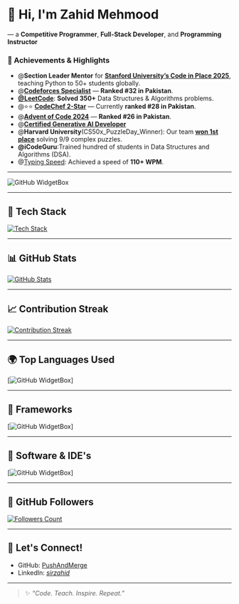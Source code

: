 # 👋 Hi, I'm Zahid Mehmood
 — a **Competitive Programmer**, **Full-Stack Developer**, and **Programming Instructor**


### 🚀 Achievements & Highlights

- @**Section Leader Mentor** for [**Stanford University’s Code in Place 2025**](https://digitalcredential.stanford.edu/check/65B75C1578500AFCDD0427D0F2C81E3CA24A311AF85C28AC9F20D2EC672F35CCdW03WjJDSFJ5RkVNcEhUT1gzWnVQMGQ1bEhpNENqOGNjNU1DajBTK010RUUvSk9F), teaching Python to 50+ students globally.
-  @[**Codeforces Specialist**](https://codeforces.com/profile/weblearning9) — **Ranked #32 in Pakistan**.
-  [**@LeetCode**](https://leetcode.com/u/dot_code/): **Solved 350+** Data Structures & Algorithms problems.
- @⭐️⭐️ [**CodeChef 2-Star**](https://www.codechef.com/users/dot_code01) — Currently **ranked #28 in Pakistan**.
-  @[**Advent of Code 2024**](https://adventofcode.com/2024/leaderboard/private/view/4298347) — **Ranked #26 in Pakistan**.
-  @[**Certified Generative AI Developer**](https://www.linkedin.com/feed/update/urn:li:activity:7310920840143921155/)
-  @**Harvard University**(CS50x_PuzzleDay_Winner): Our team [**won 1st place**](https://www.linkedin.com/feed/update/urn:li:activity:7316717942438531072/)  solving 9/9 complex puzzles.
-  **@iCodeGuru**:Trained hundred of students in Data Structures and Algorithms (DSA).
-  @[Typing Speed](https://www.linkedin.com/feed/update/urn:li:activity:7216128265168551936/): Achieved a speed of **110+ WPM**.


---
![GitHub WidgetBox](https://github-widgetbox.vercel.app/api/profile?username=PushAndMerge&data=followers,repositories,stars,commits)

--- 
## 💼 Tech Stack
<a href="https://github.com/Jurredr/github-widgetbox">
  <img src="https://github-widgetbox.vercel.app/api/skills?skills=HTML,CSS,JavaScript,React,Node.js,Express,MongoDB,Solidity,C++,Python,Git&theme=carbon" alt="Tech Stack"/>
</a>

---

## 📊 GitHub Stats
<a href="https://github.com/Jurredr/github-widgetbox">
  <img src="https://github-widgetbox.vercel.app/api/profile?username=PushAndMerge&theme=graywhite" alt="GitHub Stats"/>
</a>

---

## 📈 Contribution Streak
<a href="https://github.com/Jurredr/github-widgetbox">
  <img src="https://github-widgetbox.vercel.app/api/streak?username=PushAndMerge&theme=dark" alt="Contribution Streak"/>
</a>

---

## 🌍 Top Languages Used
[![GitHub WidgetBox](https://github-widgetbox.vercel.app/api/skills?languages=js,python,html,css,c,cpp)]

---

## 🧱 Frameworks

[![GitHub WidgetBox](https://github-widgetbox.vercel.app/api/skills?frameworks=vue,react,bootstrap,tailwind,express,angular)]

---
## 🧰 Software & IDE's

[![GitHub WidgetBox](https://github-widgetbox.vercel.app/api/skills?software=windows,vscode)]

---

## 🤝 GitHub Followers
<a href="https://github.com/Jurredr/github-widgetbox">
  <img src="https://github-widgetbox.vercel.app/api/followers?username=PushAndMerge&theme=light" alt="Followers Count"/>
</a>

---

## 📣 Let's Connect!

- GitHub: [PushAndMerge](https://github.com/PushAndMerge)
- LinkedIn: *[sirzahid](https://www.linkedin.com/in/sirzahid/)*

---

> ✨ *“Code. Teach. Inspire. Repeat.”*

